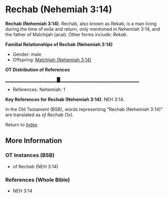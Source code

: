 # Rechab (Nehemiah 3:14)
**Rechab (Nehemiah 3:14)**. 
Rechab, also known as Rekab, is a man living during the time of exile and return, only mentioned in Nehemiah 3:14, and the father of Malchijah (acai). 
Other forms include: 
*Rekab*. 




**Familial Relationships of Rechab (Nehemiah 3:14)**


* Gender: male
* Offspring: [Malchijah (Nehemiah 3:14)](Malchijah.7.md)


**OT Distribution of References**

▁▁▁▁▁▁▁▁▁▁▁▁▁▁▁█▁▁▁▁▁▁▁▁▁▁▁▁▁▁▁▁▁▁▁▁▁▁▁
* References: Nehemiah: 1



**Key References for Rechab (Nehemiah 3:14)**: 
NEH 3:14. 


In the Old Testament (BSB), words representing “Rechab (Nehemiah 3:14)” are translated as 
*of Rechab* (1x). 




Return to [Index](00-Index.md)

## More Information

### OT Instances (BSB)

* of Rechab (NEH 3:14)



### References (Whole Bible)

* NEH 3:14



